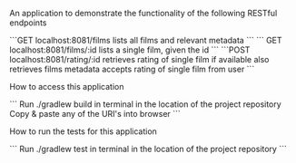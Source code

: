 <p>An application to demonstrate the functionality of the following RESTful endpoints</p>
       ```GET localhost:8081/films
             lists all films and relevant metadata
	```
	```
	   GET localhost:8081/films/:id
               lists a single film, given the id
	```
	```POST localhost:8081/rating/:id
	       retrieves rating of single film if available
	       also retrieves films metadata 
	       accepts rating of single film from user 
	```
<p>How to access this application </p>
```
    Run ./gradlew build in terminal in the location of the project repository
    Copy & paste any of the URI's into browser
```
<p>How to run the tests for this application </p>
```
    Run ./gradlew test in terminal in the location of the project repository 
```
